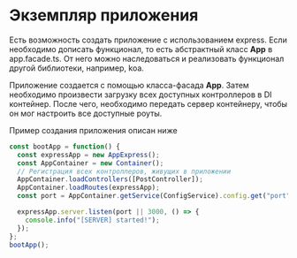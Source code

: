 # Экземпляр приложения

Есть возможность создать приложение с использованием express. Если необходимо дописать функционал, то есть абстрактный класс **App** в app.facade.ts. От него можно наследоваться и реализовать функционал другой библиотеки, например, koa.

Приложение создается с помощью класса-фасада **App**.
Затем необходимо произвести загрузку всех доступных контроллеров в DI контейнер.
После чего, необходимо передать сервер контейнеру, чтобы он мог настроить все доступные роуты.

Пример создания приложения описан ниже

```ts
const bootApp = function() {
  const expressApp = new AppExpress();
  const AppContainer = new Container();
  // Регистрация всех контроллеров, живущих в приложении
  AppContainer.loadControllers([PostController]);
  AppContainer.loadRoutes(expressApp);
  const port = AppContainer.getService(ConfigService).config.get("port");

  expressApp.server.listen(port || 3000, () => {
    console.info("[SERVER] started!");
  });
};
bootApp();
```
